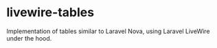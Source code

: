 # livewire-tables
Implementation of tables similar to Laravel Nova, using Laravel LiveWire under the hood.
